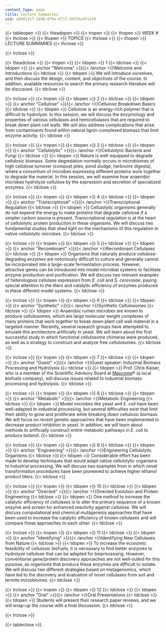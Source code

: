 ```yaml
---
content_type: page
title: Lecture Summaries
uid: a95017ef-2498-d79a-0717-d9f25a361a70
---
```


{{< tableopen >}}
{{< theadopen >}}
{{< tropen >}}
{{< thopen >}}
WEEK #
{{< thclose >}}
{{< thopen >}}
TOPICS
{{< thclose >}}
{{< thopen >}}
LECTURE SUMMARIES
{{< thclose >}}

{{< trclose >}}

{{< theadclose >}}
{{< tropen >}}
{{< tdopen >}}
1
{{< tdclose >}}
{{< tdopen >}}
{{< anchor "Welcome" >}}{{< /anchor >}}Welcome and Introductions
{{< tdclose >}}
{{< tdopen >}}
We will introduce ourselves, and then discuss the design, content, and objectives of the course. In addition, available resources to search the primary research literature will be discussed.
{{< tdclose >}}

{{< trclose >}}
{{< tropen >}}
{{< tdopen >}}
2
{{< tdclose >}}
{{< tdopen >}}
{{< anchor "Cellulose" >}}{{< /anchor >}}Cellulose Breakdown Basics
{{< tdclose >}}
{{< tdopen >}}
Cellulose is an energy-rich polymer that is difficult to hydrolyze. In this session, we will discuss the enzymology and properties of various cellulases and hemicellulases that are required to break down plant cell walls. We will also address complications that arise from contaminants found within natural lignin-complexed biomass that limit enzyme activity.
{{< tdclose >}}

{{< trclose >}}
{{< tropen >}}
{{< tdopen >}}
3
{{< tdclose >}}
{{< tdopen >}}
{{< anchor "Cellulolytic" >}}{{< /anchor >}}Cellulolytic Bacteria and Fungi
{{< tdclose >}}
{{< tdopen >}}
Nature is well-equipped to degrade cellulosic biomass. Some degredation normally occurs in microbiomes of high cellulose turnover (compost piles, pond sludge, herbivore digesta), where a consortium of microbes expressing different proteins work together to degrade the material. In this session, we will examine how anaerobic microbes hydrolyze cellulose by the expression and secretion of specialized enzymes.
{{< tdclose >}}

{{< trclose >}}
{{< tropen >}}
{{< tdopen >}}
4
{{< tdclose >}}
{{< tdopen >}}
{{< anchor "Transcriptional" >}}{{< /anchor >}}Transcriptional Regulation
{{< tdclose >}}
{{< tdopen >}}
Cellulolytic organisms generally do not expend the energy to make proteins that degrade cellulose if a simpler carbon source is present. Transcriptional regulation is at the heart of cellulolytic protein production in these organisms. We will discuss two fundamental studies that shed light on the mechanisms of this regulation in native cellulolytic microbes.
{{< tdclose >}}

{{< trclose >}}
{{< tropen >}}
{{< tdopen >}}
5
{{< tdclose >}}
{{< tdopen >}}
{{< anchor "Recombinant" >}}{{< /anchor >}}Recombinant Cellulases
{{< tdclose >}}
{{< tdopen >}}
Organisms that naturally produce cellulose-degrading enzymes are notoriously difficult to culture and generally cannot be incorporated into a large-scale fermentation process. However, attractive genes can be introduced into model microbial systems to facilitate enzyme production and purification. We will discuss two relevant examples of heterologous cellulase expression from _E. coli_ and _S. cerevisiae_, paying special attention to the titers and catalytic efficiency of enzymes produced in these different model systems.
{{< tdclose >}}

{{< trclose >}}
{{< tropen >}}
{{< tdopen >}}
6
{{< tdclose >}}
{{< tdopen >}}
{{< anchor "Synthetic" >}}{{< /anchor >}}Synthetic Cellulosomes
{{< tdclose >}}
{{< tdopen >}}
Anaerobic rumen microbes are known to produce cellulosomes, which are large molecular weight complexes of many proteins that work together to break down plant cell wall material in a targeted manner. Recently, several research groups have attempted to emulate this architecture artificially in yeast. We will learn about the first successful study in which functional cellulosome chimeras were produced, as well as a strategy to construct and analyze free cellulosomes.
{{< tdclose >}}

{{< trclose >}}
{{< tropen >}}
{{< tdopen >}}
7
{{< tdclose >}}
{{< tdopen >}}
{{< anchor "Guest" >}}{{< /anchor >}}Guest speaker: Industrial Biomass Processing and Hydrolysis
{{< tdclose >}}
{{< tdopen >}}
Prof. Chris Kaiser, who is a member of the Scientific Advisory Board at [Mascoma](https://www.mascoma.com/)® (a local biofuels company), will discuss issues related to industrial biomass processing and hydrolysis.
{{< tdclose >}}

{{< trclose >}}
{{< tropen >}}
{{< tdopen >}}
8
{{< tdclose >}}
{{< tdopen >}}
{{< anchor "Metabolic" >}}{{< /anchor >}}Metabolic Engineering
{{< tdclose >}}
{{< tdopen >}}
Model microbes like yeast and _E. coli_ have been well-adapted to industrial processing, but several difficulties exist that limit their ability to grow and proliferate while breaking down cellulosic biomass. We will focus on recent genetic approaches that have been implemented to decrease product inhibition in yeast. In addition, we will learn about methods to artificially construct entire metabolic pathways in _E. coli_ to produce butanol.
{{< tdclose >}}

{{< trclose >}}
{{< tropen >}}
{{< tdopen >}}
9
{{< tdclose >}}
{{< tdopen >}}
{{< anchor "Engineering" >}}{{< /anchor >}}Engineering Cellulolytic Organisms
{{< tdclose >}}
{{< tdopen >}}
Considerable effort has been made to develop techniques that would adapt native cellulolytic organisms to industrial processing. We will discuss two examples from in which novel transformation procedures have been pioneered to achieve higher ethanol product titers.
{{< tdclose >}}

{{< trclose >}}
{{< tropen >}}
{{< tdopen >}}
10
{{< tdclose >}}
{{< tdopen >}}
{{< anchor "Directed" >}}{{< /anchor >}}Directed Evolution and Protein Engineering
{{< tdclose >}}
{{< tdopen >}}
One method to increase the catalytic efficiency of cellulases is to alter the primary sequence of a known enzyme and screen for enhanced reactivity against cellulose. We will discuss computational and chemical mutagenesis approaches that have been used to increase the catalytic efficiency of known cellulases and will compare these approaches to each other.
{{< tdclose >}}

{{< trclose >}}
{{< tropen >}}
{{< tdopen >}}
11
{{< tdclose >}}
{{< tdopen >}}
{{< anchor "Identifying" >}}{{< /anchor >}}Identifying New Cellulases from Nature
{{< tdclose >}}
{{< tdopen >}}
To increase the economic feasibility of cellulosic biofuels, it is necessary to find better enzymes to hydrolyze cellulose that can be adapted for bioprocessing. However, conventional gene/protein discovery approaches are not well-suited for this purpose, as organisms that produce these enzymes are difficult to isolate. We will discuss two different strategies based on metagenomics, which have led to the discovery and evaluation of novel cellulases from soil and termite microbiomes.
{{< tdclose >}}

{{< trclose >}}
{{< tropen >}}
{{< tdopen >}}
12
{{< tdclose >}}
{{< tdopen >}}
{{< anchor "Oral" >}}{{< /anchor >}}Oral Presentations
{{< tdclose >}}
{{< tdopen >}}
Students will present their research paper reviews, and we will wrap-up the course with a final discussion.
{{< tdclose >}}

{{< trclose >}}

{{< tableclose >}}